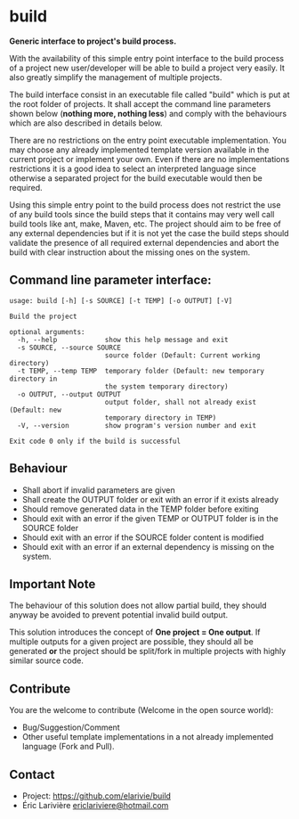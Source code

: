 build
===========

**Generic interface to project's build process.**

With the availability of this simple entry point interface to the build
process of a project new user/developer will be able to build a project
very easily.  It also greatly simplify the management of multiple
projects.

The build interface consist in an executable file called "build" which
is put at the root folder of projects.  It shall accept the command line
parameters shown below (**nothing more, nothing less**) and comply with
the behaviours which are also described in details below.

There are no restrictions on the entry point executable implementation.
You may choose any already implemented template version available in the
current project or implement your own.  Even if there are no
implementations restrictions it is a good idea to select an interpreted
language since otherwise a separated project for the build executable
would then be required.

Using this simple entry point to the build process does not restrict the
use of any build tools since the build steps that it contains may very
well call build tools like ant, make, Maven, etc.  The project should
aim to be free of any external dependencies but if it is not yet the
case the build steps should validate the presence of all required
external dependencies and abort the build with clear instruction about
the missing ones on the system.

Command line parameter interface:
----

```
usage: build [-h] [-s SOURCE] [-t TEMP] [-o OUTPUT] [-V]

Build the project

optional arguments:
  -h, --help            show this help message and exit
  -s SOURCE, --source SOURCE
                        source folder (Default: Current working directory)
  -t TEMP, --temp TEMP  temporary folder (Default: new temporary directory in
                        the system temporary directory)
  -o OUTPUT, --output OUTPUT
                        output folder, shall not already exist (Default: new
                        temporary directory in TEMP)
  -V, --version         show program's version number and exit

Exit code 0 only if the build is successful
```
Behaviour
----
* Shall abort if invalid parameters are given
* Shall create the OUTPUT folder or exit with an error if it exists already
* Should remove generated data in the TEMP folder before exiting
* Should exit with an error if the given TEMP or OUTPUT folder is in the SOURCE folder
* Should exit with an error if the SOURCE folder content is modified
* Should exit with an error if an external dependency is missing on the system.

Important Note
----
The behaviour of this solution does not allow partial build, they should
anyway be avoided to prevent potential invalid build output.

This solution introduces the concept of **One project = One output**.
If multiple outputs for a given project are possible, they should all be
generated **or** the project should be split/fork in multiple projects
with highly similar source code.

Contribute
----
You are the welcome to contribute (Welcome in the open source world):
* Bug/Suggestion/Comment
* Other useful template implementations in a not already implemented language (Fork and Pull).

Contact
----
* Project: https://github.com/elarivie/build
* Éric Larivière <ericlariviere@hotmail.com>

